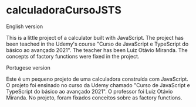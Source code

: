 # calculadoraCursoJSTS

English version

This is a little project of a calculator built with JavaScript.
The project has been teached in the Udemy's course "Curso de JavaScript e TypeScript do básico ao avançado 2021".
The teacher has been Luiz Otávio Miranda.
The concepts of factory functions were fixed in the project.

Portugese version

Este é um pequeno projeto de uma calculadora construída com JavaScript.
O projeto foi ensinado no curso da Udemy chamado "Curso de JavaScript e TypeScript do básico ao avançado 2021".
O professor foi Luiz Otávio Miranda.
No projeto, foram fixados conceitos sobre as factory functions.
